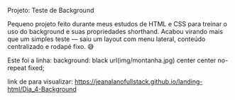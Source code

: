 Projeto: Teste de Background

Pequeno projeto feito durante meus estudos de HTML e CSS para treinar o uso do background e suas propriedades shorthand.
Acabou virando mais que um simples teste — saiu um layout com menu lateral, conteúdo centralizado e rodapé fixo. 😅

Este foi a linha:
background: black url(img/montanha.jpg) center center no-repeat fixed;

link de para visualizar: 
https://jeanalanofullstack.github.io/landing-html/Dia_4-Background
